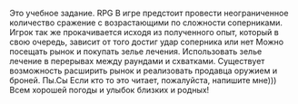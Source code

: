 Это учебное задание.
RPG
В игре предстоит провести неограниченное количество сражение с возрастающими по сложности соперниками.
Игрок так же прокачивается исходя из полученного опыт, который в свою очередь, зависит от того достиг удар соперника или нет
Можно посещать рынок и покупать зелье лечения. Использовать зелье лечение в перерывах между раундами и схватками.
Существует возможность расширить рынок и реализовать продавца оружием и броней.
Пы.Сы Если кто то это читает, пожалуйста, напишите мне))) Всем хорошей погоды и улыбок близких и родных!
 
 
